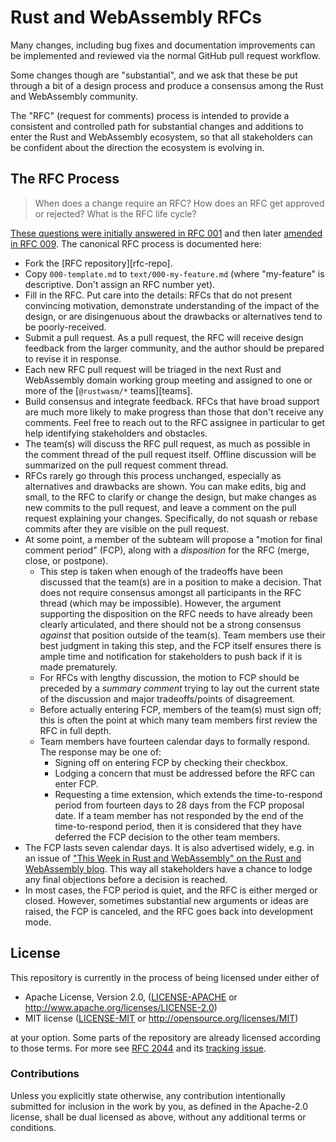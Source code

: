# Rust and WebAssembly RFCs
[Rust RFCs]: #rust-rfcs

Many changes, including bug fixes and documentation improvements can be
implemented and reviewed via the normal GitHub pull request workflow.

Some changes though are "substantial", and we ask that these be put through a
bit of a design process and produce a consensus among the Rust and WebAssembly
community.

The "RFC" (request for comments) process is intended to provide a consistent and
controlled path for substantial changes and additions to enter the Rust and
WebAssembly ecosystem, so that all stakeholders can be confident about the
direction the ecosystem is evolving in.

## The RFC Process

> When does a change require an RFC? How does an RFC get approved or rejected?
> What is the RFC life cycle?

[These questions were initially answered in RFC 001][rfc-001] and then later
[amended in RFC 009][rfc-009]. The canonical RFC process is documented here:

- Fork the [RFC repository][rfc-repo].
- Copy `000-template.md` to `text/000-my-feature.md` (where "my-feature" is
  descriptive. Don't assign an RFC number yet).
- Fill in the RFC. Put care into the details: RFCs that do not present
  convincing motivation, demonstrate understanding of the impact of the design,
  or are disingenuous about the drawbacks or alternatives tend to be
  poorly-received.
- Submit a pull request. As a pull request, the RFC will receive design feedback
  from the larger community, and the author should be prepared to revise it in
  response.
- Each new RFC pull request will be triaged in the next Rust and WebAssembly
  domain working group meeting and assigned to one or more of the [`@rustwasm/*`
  teams][teams].
- Build consensus and integrate feedback. RFCs that have broad support are
  much more likely to make progress than those that don't receive any
  comments. Feel free to reach out to the RFC assignee in particular to get
  help identifying stakeholders and obstacles.
- The team(s) will discuss the RFC pull request, as much as possible in the
  comment thread of the pull request itself. Offline discussion will be
  summarized on the pull request comment thread.
- RFCs rarely go through this process unchanged, especially as alternatives
  and drawbacks are shown. You can make edits, big and small, to the RFC to
  clarify or change the design, but make changes as new commits to the pull
  request, and leave a comment on the pull request explaining your changes.
  Specifically, do not squash or rebase commits after they are visible on the
  pull request.
- At some point, a member of the subteam will propose a "motion for final
  comment period" (FCP), along with a *disposition* for the RFC (merge, close,
  or postpone).
  - This step is taken when enough of the tradeoffs have been discussed that the
    team(s) are in a position to make a decision. That does not require
    consensus amongst all participants in the RFC thread (which may be
    impossible). However, the argument supporting the disposition on the RFC
    needs to have already been clearly articulated, and there should not be a
    strong consensus *against* that position outside of the team(s). Team
    members use their best judgment in taking this step, and the FCP itself
    ensures there is ample time and notification for stakeholders to push back
    if it is made prematurely.
  - For RFCs with lengthy discussion, the motion to FCP should be preceded by a
    *summary comment* trying to lay out the current state of the discussion and
    major tradeoffs/points of disagreement.
  - Before actually entering FCP, members of the team(s) must sign off; this is
    often the point at which many team members first review the RFC in full
    depth.
  - Team members have fourteen calendar days to formally respond. The
    response may be one of:
    - Signing off on entering FCP by checking their checkbox.
    - Lodging a concern that must be addressed before the RFC can enter FCP.
    - Requesting a time extension, which extends the time-to-respond period from
      fourteen days to 28 days from the FCP proposal date.
    If a team member has not responded by the end of the time-to-respond period,
    then it is considered that they have deferred the FCP decision to the other
    team members.
- The FCP lasts seven calendar days. It is also advertised widely, e.g. in an
  issue of ["This Week in Rust and WebAssembly" on the Rust and WebAssembly
  blog](https://rustwasm.github.io/). This way all stakeholders have a chance to
  lodge any final objections before a decision is reached.
- In most cases, the FCP period is quiet, and the RFC is either merged or
  closed. However, sometimes substantial new arguments or ideas are raised,
  the FCP is canceled, and the RFC goes back into development mode.

[rfc-001]: https://rustwasm.github.io/rfcs/001-the-rfc-process.html
[rfc-009]: https://rustwasm.github.io/rfcs/009-rfc-process-addendum.html

## License
[License]: #license

This repository is currently in the process of being licensed under either of

* Apache License, Version 2.0, ([LICENSE-APACHE](LICENSE-APACHE) or
  http://www.apache.org/licenses/LICENSE-2.0)
* MIT license ([LICENSE-MIT](LICENSE-MIT) or http://opensource.org/licenses/MIT)

at your option. Some parts of the repository are already licensed according to
those terms. For more see [RFC
2044](https://github.com/rust-lang/rfcs/pull/2044) and its [tracking
issue](https://github.com/rust-lang/rust/issues/43461).

### Contributions

Unless you explicitly state otherwise, any contribution intentionally submitted
for inclusion in the work by you, as defined in the Apache-2.0 license, shall be
dual licensed as above, without any additional terms or conditions.
